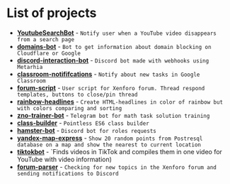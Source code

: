 # List of projects

- **[YoutubeSearchBot](https://github.com/nieopierzony/YoutubeSearchBot)** - `Notify user when a YouTube video disappears from a search page`
- **[domains-bot](https://github.com/nieopierzony/domains-bot)** - `Bot to get information about domain blocking on Cloudflare or Google`
- **[discord-interaction-bot](https://github.com/nieopierzony/discord-interaction-bot)** - `Discord bot made with webhooks using Metarhia`
- **[classroom-notififcations](https://github.com/nieopierzony/classroom-notifications)** - `Notify about new tasks in Google Classroom`
- **[forum-script](https://github.com/nieopierzony/forum-script)** - `User script for Xenforo forum. Thread respond templates, buttons to close/pin thread`
- **[rainbow-headlines](https://github.com/nieopierzony/rainbow-headlines)** - `Create HTML-headlines in color of rainbow but with colors comparing and sorting`
- **[zno-trainer-bot](https://github.com/nieopierzony/zno-trainer-bot)** - `Telegram bot for math task solution training`
- **[class-builder](https://github.com/nieopierzony/class-builder)** - `Pointless ES6 class builder`
- **[hamster-bot](https://github.com/nieopierzony/hamster-bot)** - `Discord bot for roles requests`
- **[yandex-map-express](https://github.com/nieopierzony/yandex-map-express)** - `Show 20 random points from Postresql database on a map and show the nearest to current location`
- **[tiktokbot](https://github.com/nieopierzony/tiktokbot)** - `Finds videos in TikTok and compiles them in one video for YouTube with video information)
- **[forum-parser](https://github.com/nieopierzony/forum-parser)** - `Checking for new topics in the Xenforo forum and sending notifications to Discord`
